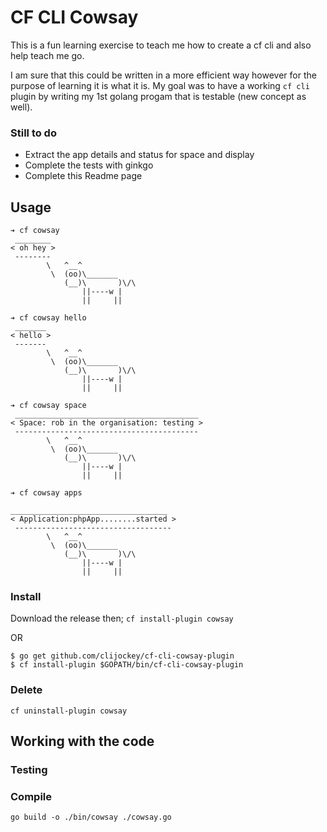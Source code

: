 # CF CLI Cowsay
This is a fun learning exercise to teach me how to create a cf cli and also help teach me go.

I am sure that this could be written in a more efficient way however for the purpose of learning it is what it is. My goal was to have a working `cf cli` plugin by writing my 1st golang progam that is testable (new concept as well).

### Still to do

* Extract the app details and status for space and display
* Complete the tests with ginkgo
* Complete this Readme page

## Usage

```
➔ cf cowsay
 ________
< oh hey >
 --------
        \   ^__^
         \  (oo)\_______
            (__)\       )\/\
                ||----w |
                ||     ||
```

```
➔ cf cowsay hello
 _______
< hello >
 -------
        \   ^__^
         \  (oo)\_______
            (__)\       )\/\
                ||----w |
                ||     ||
```

```
➔ cf cowsay space
 _________________________________________
< Space: rob in the organisation: testing >
 -----------------------------------------
        \   ^__^
         \  (oo)\_______
            (__)\       )\/\
                ||----w |
                ||     ||
```

```
➔ cf cowsay apps

___________________________________
< Application:phpApp........started >
 -----------------------------------
        \   ^__^
         \  (oo)\_______
            (__)\       )\/\
                ||----w |
                ||     ||
```

### Install
Download the release then;
`cf install-plugin cowsay`

OR

```
$ go get github.com/clijockey/cf-cli-cowsay-plugin
$ cf install-plugin $GOPATH/bin/cf-cli-cowsay-plugin
```

### Delete 
`cf uninstall-plugin cowsay`

## Working with the code

### Testing

### Compile

```
go build -o ./bin/cowsay ./cowsay.go
```
